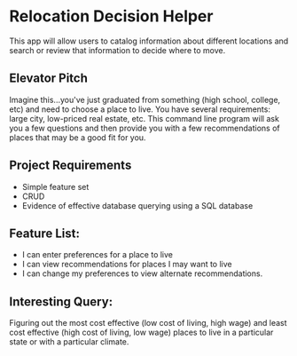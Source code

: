 # Relocation Decision Helper

This app will allow users to catalog information about different locations and search or review that information to decide where to move.

## Elevator Pitch

Imagine this...you've just graduated from something (high school, college, etc) and need to choose a place to live.  You have several requirements: large city, low-priced real estate, etc.  This command line program will ask you a few questions and then provide you with a few recommendations of places that may be a good fit for you.


## Project Requirements

  * Simple feature set
  * CRUD
  * Evidence of effective database querying using a SQL database

## Feature List:

   * I can enter preferences for a place to live
   * I can view recommendations for places I may want to live
   * I can change my preferences to view alternate recommendations.

## Interesting Query:

Figuring out the most cost effective (low cost of living, high wage) and least cost effective (high cost of living, low wage) places to live in a particular state or with a particular climate.
